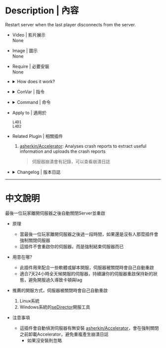 # Description | 內容
Restart server when the last player disconnects from the server.

* Video | 影片展示
<br/>None

* Image | 圖示
<br/>None

* Require | 必要安裝
<br/>None

* <details><summary>How does it work?</summary>

  * When the last player disconnects from the server, this plugin will force server crash itself.
  * This plugin does not restart your server, you need to use server tools or linux system, which make server auto-restart if crash. For example
    1. LINUX
    2. WINDOWS with [seDirector](https://sedirector.net/)
  * Keep your server clean and fresh, get rid of laggy and huge memory usage
  * Unload [Accelerator extension](https://forums.alliedmods.net/showthread.php?t=277703) automatically before crash. Avoid crash report spam.
</details>

* <details><summary>ConVar | 指令</summary>

	None
</details>

* <details><summary>Command | 命令</summary>

	None
</details>

* Apply to | 適用於
	```
	L4D1
	L4D2
	```

* Related Plugin | 相關插件
	1. [asherkin/Accelerator](https://forums.alliedmods.net/showthread.php?t=277703): Analyses crash reports to extract useful information and uploads the crash reports
		> 伺服器崩潰會有記錄，可以查看崩潰日誌

* <details><summary>Changelog | 版本日誌</summary>

	* v2.7 (2023-12-6)
		* Optimize Code

	* v2.4 (2023-3-29)
		* Auto detect Accelerator extension and unload extension　before shutdown
        * Remove Cvar

	* v1.0
		* Initial Release
</details>

- - - -
# 中文說明
最後一位玩家離開伺服器之後自動關閉Server並重啟

* 原理
	* 當最後一位玩家離開伺服器之後過一段時間，如果還是沒有人那麼插件會強制關閉伺服器
    * 這插件不會重啟你的伺服器，而是強制結束伺服器而已

* 用意在哪?
    * 此插件用來配合一些軟體或腳本開服，伺服器被關閉時會自己自動重啟
    * 適合7天24小時全天候開服的伺服器，持續讓你的伺服器重啟保持新的狀態，避免開服過久導致卡頓與lag

* 推薦的開服方式，伺服器被關閉時會自己自動重啟
    1. Linux系統
    2. Windows系統的[seDirector](https://sedirector.net/)開服工具

* 注意事項
    * 這插件會自動偵測伺服器有無安裝 [asherkin/Accelerator](https://forums.alliedmods.net/showthread.php?t=277703)，會在強制關閉之前卸載Accelerator，避免重複產生崩潰日誌
        * 如果沒安裝則忽略
